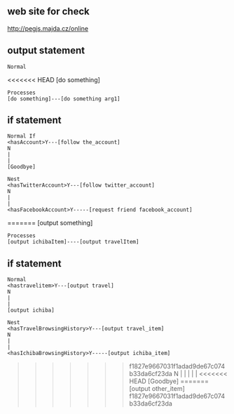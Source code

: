 web site for check
---------
http://pegjs.majda.cz/online

output statement
----------------
    Normal
<<<<<<< HEAD
    [do something]

    Processes
    [do something]---[do something arg1]

if statement
----------------
    Normal If
    <hasAccount>Y---[follow the_account]
    N
    |
    |
    [Goodbye]

    Nest
    <hasTwitterAccount>Y---[follow twitter_account]
    N
    |
    |
    <hasFacebookAccount>Y-----[request friend facebook_account]
=======
    [output something]

    Processes
    [output ichibaItem]----[output travelItem]

if statement
----------------
    Normal
    <hastravelitem>Y---[output travel]
    N
    |
    |
    [output ichiba]

    Nest
    <hasTravelBrowsingHistory>Y---[output travel_item]
    N
    |
    |
    <hasIchibaBrowsingHistory>Y-----[output ichiba_item]
>>>>>>> f1827e9667031f1adad9de67c074b33da6cf23da
    N
    |
    |
    |
    |
    |
<<<<<<< HEAD
    [Goodbye]
=======
    [output other_item]
>>>>>>> f1827e9667031f1adad9de67c074b33da6cf23da
